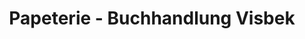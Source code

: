---
title: "Papeterie - Buchhandlung Visbek"
url: /visbek/papeterie-buchhandlung-visbek/
shop: Bücher
---